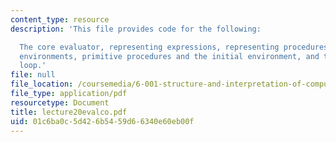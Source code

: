 ```yaml
---
content_type: resource
description: 'This file provides code for the following:

  The core evaluator, representing expressions, representing procedures, representing
  environments, primitive procedures and the initial environment, and the read-eval-print
  loop.'
file: null
file_location: /coursemedia/6-001-structure-and-interpretation-of-computer-programs-spring-2005/01c6ba0c5d426b5459d66340e60eb00f_lecture20evalco.pdf
file_type: application/pdf
resourcetype: Document
title: lecture20evalco.pdf
uid: 01c6ba0c-5d42-6b54-59d6-6340e60eb00f
---
```

